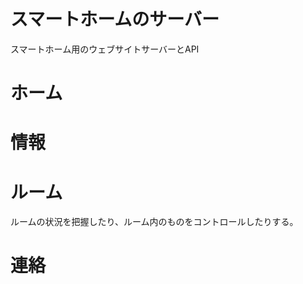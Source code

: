 # スマートホームのサーバー
スマートホーム用のウェブサイトサーバーとAPI

# ホーム


# 情報


# ルーム
ルームの状況を把握したり、ルーム内のものをコントロールしたりする。


# 連絡



